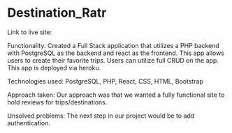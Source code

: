 # Destination_Ratr

Link to live site: 

Functionality: Created a Full Stack application that utilizes a PHP backend with PostgreSQL as the backend and react as the frontend. This app allows users to create their favorite trips. Users can utilize full CRUD on the app. This app is deployed via heroku. 

Technologies used: PostgreSQL, PHP, React, CSS, HTML, Bootstrap

Approach taken: Our approach was that we wanted a fully functional site to hold reviews for trips/destinations. 

Unsolved problems: The next step in our project would be to add authentication.
